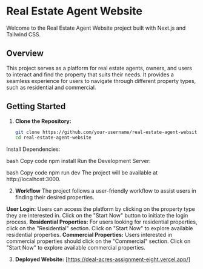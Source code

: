 # Real Estate Agent Website

Welcome to the Real Estate Agent Website project built with Next.js and Tailwind CSS.

## Overview

This project serves as a platform for real estate agents, owners, and users to interact and find the property that suits their needs. It provides a seamless experience for users to navigate through different property types, such as residential and commercial.

## Getting Started

1. **Clone the Repository:**

   ```bash
   git clone https://github.com/your-username/real-estate-agent-website.git
   cd real-estate-agent-website
Install Dependencies:

bash
Copy code
npm install
Run the Development Server:

bash
Copy code
npm run dev
The project will be available at http://localhost:3000.

2. **Workflow**
The project follows a user-friendly workflow to assist users in finding their desired properties.

**User Login:**
  Users can access the platform by clicking on the property type they are interested in.
  Click on the "Start Now" button to initiate the login process.
**Residential Properties:**
For users looking for residential properties, click on the "Residential" section.
Click on "Start Now" to explore available residential properties.
**Commercial Properties:**
Users interested in commercial properties should click on the "Commercial" section.
Click on "Start Now" to explore available commercial properties.

3. **Deployed Website:**
   [https://deal-acres-assignment-eight.vercel.app/]
